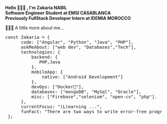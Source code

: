 **Hello 🙋🏻‍♂️ , I'm Zakaria NABIL  
Software Engineer Student at EMSI CASABLANCA  
Previously FullStack Developer Intern at IDEMIA MOROCCO**
  
👨🏻‍💻 A little more about me...  
 <pre>const Zakaria = {  
      code: ["Angular", "Python", "Java", "PHP"],  
      askMeAbout: ["web dev", "Databases","Tech"],  
      technologies: {
          backend: {
             PHP,Java
          },    
          mobileApp: {
              native: ["Android Development"]
          },   
          devOps: ["Docker🐳"],  
          databases: ["mongoDB", "MySql", "Oracle"],   
          misc: ["Firebase","selenium", "open-cv", "php"]. 
      },  
      currentFocus: "(L)earning ...",  
      funFact: "There are two ways to write error-free programs; only the third one works"  
 };
